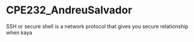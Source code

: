 # CPE232_AndreuSalvador
SSH or secure shell is a network protocol that gives you secure relationship when kaya
